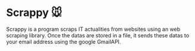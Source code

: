 # Scrappy 🐭

Scrappy is a program scraps IT actualities from websites using an web scraping library. Once the datas are stored in a file, it sends these datas to your email address using the google GmailAPI.
